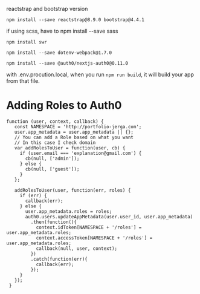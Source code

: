 reactstrap and bootstrap version

`npm install --save reactstrap@8.9.0 bootstrap@4.4.1`

if using scss, have to npm install --save sass

`npm install swr`

`npm install --save dotenv-webpack@1.7.0`

`npm install --save @auth0/nextjs-auth0@0.11.0`

with .env.procution.local, when you run `npm run build`, it will build your app from that file.

# Adding Roles to Auth0
```
function (user, context, callback) {
   const NAMESPACE = 'http://portfolio-jerga.com';
   user.app_metadata = user.app_metadata || {};
   // You can add a Role based on what you want
   // In this case I check domain
   var addRolesToUser = function(user, cb) {
     if (user.email === 'explanation@gmail.com') {
       cb(null, ['admin']);
     } else {
       cb(null, ['guest']);
     }
   };

   addRolesToUser(user, function(err, roles) {
     if (err) {
       callback(err);
     } else {
       user.app_metadata.roles = roles;
       auth0.users.updateAppMetadata(user.user_id, user.app_metadata)
         .then(function(){
           context.idToken[NAMESPACE + '/roles'] = user.app_metadata.roles;
           context.accessToken[NAMESPACE + '/roles'] = user.app_metadata.roles;
           callback(null, user, context);
         })
         .catch(function(err){
           callback(err);
         });
     }
   });
 }
```